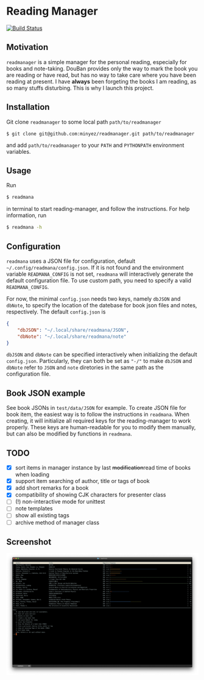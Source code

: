 # **Read**ing **Mana**ger

[![Build Status](https://travis-ci.org/minyez/readmanager.png?branch=master)](https://travis-ci.org/minyez/readmanager)

## Motivation

`readmanager` is a simple manager for the personal reading, especially for books and note-taking.
DouBan provides only the way to mark the book you are reading or have read, 
but has no way to take care where you have been reading at present.
I have **always** been forgeting the books I am reading, as so many stuffs disturbing.
This is why I launch this project.

## Installation

Git clone `readmanager` to some local path `path/to/readmanager`
```
$ git clone git@github.com:minyez/readmanager.git path/to/readmanager
```
and add `path/to/readmanager` to your `PATH` and `PYTHONPATH` environment variables.

## Usage

Run
```bash
$ readmana
```
in terminal to start reading-manager, and follow the instructions. For help information, run
```bash
$ readmana -h
```

## Configuration

`readmana` uses a JSON file for configuration, default `~/.config/readmana/config.json`.
If it is not found and the environment variable `READMANA_CONFIG` is not set, 
`readmana` will interactively generate the default configuration file.
To use custom path, you need to specify a valid `READMANA_CONFIG`.

For now, the minimal `config.json` needs two keys, namely `dbJSON` and `dbNote`,
to specify the location of the datebase for book json files and notes, respectively.
The default `config.json` is
```json
{
    "dbJSON": "~/.local/share/readmana/JSON",
    "dbNote": "~/.local/share/readmana/note"
}
```
`dbJSON` and `dbNote` can be specified interactively when initializing the default `config.json`.
Particularly, they can both be set as `"-/"` to make `dbJSON` and `dbNote` refer to `JSON` and `note` diretories in the same path as the configuration file.

## Book JSON example

See book JSONs in `test/data/JSON` for example.
To create JSON file for book item, the easiest way is to follow the instructions in `readmana`.
When creating, it will initialize all required keys for the reading-manager to work properly.
These keys are human-readable for you to modify them manually, but can also be modified by functions in `readmana`.

## TODO

- [x] sort items in manager instance by last ~~modification~~read time of books when loading
- [x] support item searching of author, title or tags of book
- [x] add short remarks for a book
- [x] compatibility of showing CJK characters for presenter class
- [ ] (!) non-interactive mode for unittest
- [ ] note templates
- [ ] show all existing tags 
- [ ] archive method of manager class

## Screenshot

![screenshot-20181024](doc/screenshot-20181025-120422.jpg)
